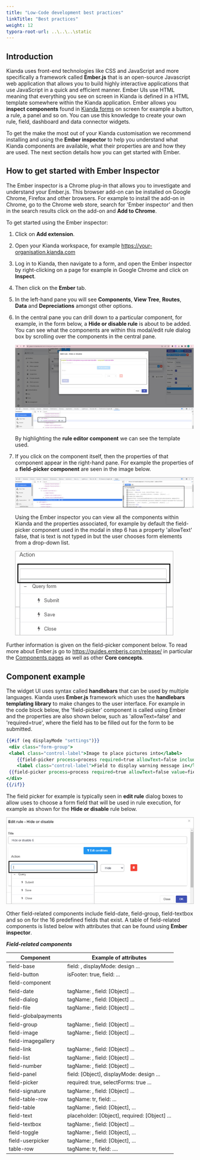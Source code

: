 ```yaml
---
title: "Low-Code development best practices"
linkTitle: "Best practices"
weight: 12
typora-root-url: ..\..\..\static
---
```


## Introduction

Kianda uses front-end technologies like CSS and JavaScript and more specifically a framework called **Ember.js** that is an open-source Javascript web application that allows you to build highly interactive applications that use JavaScript in a quick and efficient manner. Ember UIs use HTML meaning that everything you see on screen in Kianda is defined in a HTML template somewhere within the Kianda application. Ember allows you **inspect components** found in [Kianda forms](docs/platform/application-designer/forms/) on screen for example a button, a rule, a panel and so on. You can use this knowledge to create your own rule, field, dashboard and data connector widgets.

To get the make the most out of your Kianda customisation we recommend installing and using the **Ember inspector** to help you understand what Kianda components are available, what their properties are and how they are used. The next section details how you can get started with Ember.

## How to get started with Ember Inspector

The Ember inspector is a Chrome plug-in that allows you to investigate and understand your Ember.js. This browser add-on can be installed on Google Chrome, Firefox and other browsers. For example to install the add-on in Chrome, go to the Chrome web store, search for 'Ember inspector' and then in the search results click on the add-on and **Add to Chrome**. 

To get started using the Ember inspector:

1. Click on **Add extension**.

2. Open your Kianda workspace, for example https://your-organisation.kianda.com

3. Log in to Kianda, then navigate to a form, and open the Ember inspector by right-clicking on a page for example in Google Chrome and click on **Inspect**.

4. Then click on the **Ember** tab.

5. In the left-hand pane you will see **Components**, **View Tree**, **Routes**, **Data** and **Depreciations** amongst other options.

6. In the central pane you can drill down to a particular component, for example, in the form below, a **Hide or disable rule** is about to be added. You can see what the components are within this modal/edit rule dialog box by scrolling over the components in the central pane.

   ![Inspecting a rule modal using Ember inspector](/images/ember-rule-editor.jpg)

   By highlighting the **rule editor component** we can see the template used.

7. If you click on the component itself, then the properties of that component appear in the right-hand pane. For example the properties of a **field-picker component** are seen in the image below.

   ![Component properties in Ember inspector](/images/ember-properties-example.jpg)

   Using the Ember inspector you can view all the components within Kianda and the properties associated, for example by default the field-picker component used in the modal in step 6 has a property 'allowText' false, that is text is not typed in but the user chooses form elements from a drop-down list.

   ![Field picker example](/images/field-picker-example.jpg)

Further information is given on the field-picker component below. To read more about Ember.js go to https://guides.emberjs.com/release/ in particular the [Components pages](https://guides.emberjs.com/release/components/) as well as other **Core concepts**.

## Component example

The widget UI uses syntax called **handlebars** that can be used by multiple languages. Kianda uses **Ember.js** framework which uses the **handlebars templating library** to make changes to the user interface. For example in the code block below, the 'field-picker' component is called using Ember and the properties are also shown below, such as 'allowText=false' and 'required=true', where the field has to be filled out for the form to be submitted.

   ```handlebars
   {{#if (eq displayMode "settings")}}
   	<div class="form-group">
   	<label class="control-label">Image to place pictures into</label>
       {{field-picker process=process required=true allowText=false includes='["fields/field-image"]' value=field.settings.imageDestination}} {{! Allow the user to select an image field to put the frame into}}
       <label class="control-label">Field to display warning message in</label>
   	{{field-picker process=process required=true allowText=false value=field.settings.warningMessage}} {{! Allow the user to select a text field to display the warning message in}}
   </div>
   {{/if}}
   ```

The field picker for example is typically seen in **edit rule** dialog boxes to allow uses to choose a form field that will be used in rule execution, for example as shown for the **Hide or disable** rule below.

   ![Field picker component example](/images/field-picker-modal-example.jpg)

Other field-related components include field-date, field-group, field-textbox and so on for the 16 predefined fields that exist. A table of field-related components is listed below with attributes that can be found using **Ember inspector**.

***Field-related components***

| **Component**        | Example of attributes                         |
| -------------------- | --------------------------------------------- |
| field-base           | field: , displayMode: design ...              |
| field-button         | isFooter: true, field:  ...                   |
| field-component      |                                               |
| field-date           | tagName: , field: [Object] ...                |
| field-dialog         | tagName: , field: [Object] ...                |
| field-file           | tagName: , field: [Object] ...                |
| field-globalpayments |                                               |
| field-group          | tagName: , field: [Object] ...                |
| field-image          | tagName: , field: [Object] ...                |
| field-imagegallery   |                                               |
| field-link           | tagName: , field: [Object] ...                |
| field-list           | tagName: , field: [Object] ...                |
| field-number         | tagName: , field: [Object] ...                |
| field-panel          | field: [Object], displayMode: design ...      |
| field-picker         | required: true, selectForms: true ...         |
| field-signature      | tagName: , field: [Object] ...                |
| field-table-row      | tagName: tr, field: ...                       |
| field-table          | tagName: , field: [Object], ...               |
| field-text           | placeholder: [Object], required: [Object] ... |
| field-textbox        | tagName: , field: [Object] ...                |
| field-toggle         | tagName: , field: [Object], ...               |
| field-userpicker     | tagName: , field: [Object], ...               |
| table-row            | tagName: tr, field: ....                      |

   



